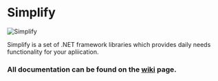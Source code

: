 Simplify
========

![Simplify](https://raw.github.com/i4004/Simplify/master/Images/Icon128x128.png)

Simplify is a set of .NET framework libraries which provides daily needs functionality for your apliication.

### All documentation can be found on the [wiki](https://github.com/i4004/Simplify/wiki) page.
